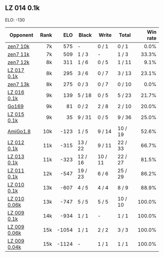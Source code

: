 ## LZ 014 0.1k ##

ELO: -130

Opponent | Rank | ELO | Black | Write | Total | Win rate
---------|-----:|----:|-------|-------|-------|-------:
[zen7 10k](zen7%2010k.md) | 7k | 575 | - | 0 / 1 | 0 / 1 | 0.0%
[zen7 11k](zen7%2011k.md) | 7k | 509 | 1 / 3 | - | 1 / 3 | 33.3%
[zen7 12k](zen7%2012k.md) | 8k | 311 | 1 / 6 | 0 / 5 | 1 / 11 | 9.1%
[LZ 017 0.1k](LZ%20017%200.1k.md) | 8k | 295 | 3 / 6 | 0 / 7 | 3 / 13 | 23.1%
[zen7 13k](zen7%2013k.md) | 8k | 275 | 0 / 3 | 0 / 7 | 0 / 10 | 0.0%
[LZ 016 0.1k](LZ%20016%200.1k.md) | 9k | 139 | 5 / 18 | 0 / 5 | 5 / 23 | 21.7%
[Go169](Go169.md) | 9k | 81 | 0 / 2 | 2 / 8 | 2 / 10 | 20.0%
[LZ 015 0.1k](LZ%20015%200.1k.md) | 9k | 35 | 9 / 31 | 0 / 5 | 9 / 36 | 25.0%
[AmiGo1.8](AmiGo1.8.md) | 10k | -123 | 1 / 5 | 9 / 14 | 10 / 19 | 52.6%
[LZ 012 0.1k](LZ%20012%200.1k.md) | 11k | -315 | 13 / 22 | 9 / 11 | 22 / 33 | 66.7%
[LZ 013 0.1k](LZ%20013%200.1k.md) | 11k | -323 | 12 / 16 | 10 / 11 | 22 / 27 | 81.5%
[LZ 011 0.1k](LZ%20011%200.1k.md) | 12k | -547 | 19 / 23 | 6 / 6 | 25 / 29 | 86.2%
[LZ 010 0.1k](LZ%20010%200.1k.md) | 13k | -607 | 4 / 5 | 4 / 4 | 8 / 9 | 88.9%
[LZ 010 0.06k](LZ%20010%200.06k.md) | 13k | -747 | 5 / 5 | 5 / 5 | 10 / 10 | 100.0%
[LZ 009 0.1k](LZ%20009%200.1k.md) | 14k | -934 | 1 / 1 | - | 1 / 1 | 100.0%
[LZ 009 0.06k](LZ%20009%200.06k.md) | 15k | -1054 | 1 / 1 | 2 / 2 | 3 / 3 | 100.0%
[LZ 009 0.04k](LZ%20009%200.04k.md) | 15k | -1124 | - | 1 / 1 | 1 / 1 | 100.0%
